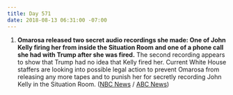 ```yaml
---
title: Day 571
date: 2018-08-13 06:31:00 -07:00
---
```


1. **Omarosa released two secret audio recordings she made: One of John Kelly firing her from inside the Situation Room and one of a phone call she had with Trump after she was fired.** The second recording appears to show that Trump had no idea that Kelly fired her. Current White House staffers are looking into possible legal action to prevent Omarosa from releasing any more tapes and to punish her for secretly recording John Kelly in the Situation Room. ([NBC News](https://www.nbcnews.com/politics/donald-trump/omarosa-manigault-newman-reveals-recording-she-made-president-trump-day-n900066) / [ABC News](https://abcnews.go.com/Politics/white-house-exploring-legal-options-omarosa-manigault-newman/story?id=57146994))